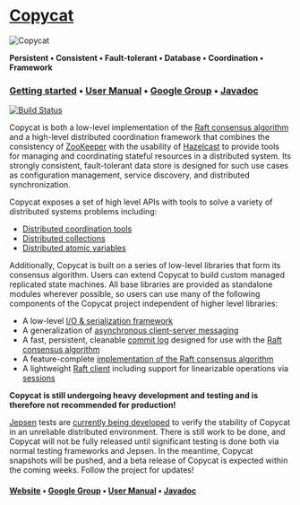 [Copycat][Website]
=======

![Copycat](https://github.com/kuujo/copycat/blob/gh-pages/assets/img/copycat.png)

**Persistent • Consistent • Fault-tolerant • Database • Coordination • Framework**

### [Getting started][Getting started] • [User Manual][User manual] • [Google Group][Google group] • [Javadoc][Javadoc]

[![Build Status](https://travis-ci.org/kuujo/copycat.png)](https://travis-ci.org/kuujo/copycat)

Copycat is both a low-level implementation of the [Raft consensus algorithm][Raft] and a high-level distributed
coordination framework that combines the consistency of [ZooKeeper](https://zookeeper.apache.org/) with the
usability of [Hazelcast](http://hazelcast.org/) to provide tools for managing and coordinating stateful resources
in a distributed system. Its strongly consistent, fault-tolerant data store is designed for such use cases as
configuration management, service discovery, and distributed synchronization.

Copycat exposes a set of high level APIs with tools to solve a variety of distributed systems problems including:
* [Distributed coordination tools](http://kuujo.github.io/copycat/user-manual/distributed-resources/#distributed-coordination)
* [Distributed collections](http://kuujo.github.io/copycat/user-manual/distributed-resources/#distributed-collections)
* [Distributed atomic variables](http://kuujo.github.io/copycat/user-manual/distributed-resources/#distributed-atomic-variables)

Additionally, Copycat is built on a series of low-level libraries that form its consensus algorithm. Users can extend
Copycat to build custom managed replicated state machines. All base libraries are provided as standalone modules wherever
possible, so users can use many of the following components of the Copycat project independent of higher level libraries:
* A low-level [I/O & serialization framework](http://kuujo.github.io/copycat/user-manual/io-serialization/)
* A generalization of [asynchronous client-server messaging](http://kuujo.github.io/copycat/user-manual/io-serialization/#transports)
* A fast, persistent, cleanable [commit log](#storage) designed for use with the [Raft consensus algorithm][Raft]
* A feature-complete [implementation of the Raft consensus algorithm](http://kuujo.github.io/copycat/user-manual/raft-framework/)
* A lightweight [Raft client](http://kuujo.github.io/copycat/user-manual/raft-framework/#raftclient) including support for linearizable operations via [sessions](http://kuujo.github.io/copycat/user-manual/raft-framework/#client-sessions)

**Copycat is still undergoing heavy development and testing and is therefore not recommended for production!**

[Jepsen](https://github.com/aphyr/jepsen) tests are [currently being developed](http://github.com/jhalterman/copycat-jepsen)
to verify the stability of Copycat in an unreliable distributed environment. There is still work to be done, and Copycat
will not be fully released until significant testing is done both via normal testing frameworks and Jepsen. In the meantime,
Copycat snapshots will be pushed, and a beta release of Copycat is expected within the coming weeks. Follow the project for
updates!

#### [Website][Website] • [Google Group][Google group] • [User Manual][User manual] • [Javadoc][Javadoc]

[Website]: http://kuujo.github.io/copycat/
[Getting started]: http://kuujo.github.io/copycat/getting-started/
[User manual]: http://kuujo.github.io/copycat/user-manual/
[Google group]: https://groups.google.com/forum/#!forum/copycat
[Javadoc]: http://kuujo.github.io/copycat/api/1.0.0/
[Raft]: https://raft.github.io/
